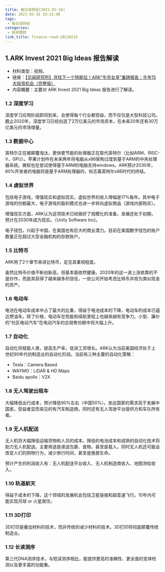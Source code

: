 ```yaml
---
title: 每日读财经[2021-02-16]
date: 2021-02-16 19:15:40
tags:
 - 每日读财经
categories:
 - 投资理财
link_title: finance-read-20210216
---
```

## 1.ARK Invest 2021 Big Ideas 报告解读
 - 材料类型：视频。
 - 链接：[【见闻研究所】寻找下一个特斯拉！ARK“牛市女皇”重磅报告：牛年15大投资机会（完整版）](https://www.bilibili.com/video/BV1aX4y157oY?t=136)
 - 内容概要：主要对 ARK Invest 2021 Big Ideas 报告进行了解读。
<!-- more -->

### 1.2  深度学习

深度学习应用阶段即将到来，会使得每个行业都受益，而不仅仅是大型科技公司。截止2020年，深度学习已经创造了2万亿美元的市场资本，在未来20年还有30万亿美元的市场增量。

### 1.3 数据中心

英特尔正在被颠覆淘汰，更快更节能的处理器正在取代英特尔（比如ARM、RISC-V，GPU）。苹果计划咋在未来两年将电脑从x86架构过度到基于ARM的中央处理器系统。微软也在尝试使得基于ARM的电脑支持windows。ARK预计2030年，80%开发者的电脑将是基于ARM处理器的，标志着英特尔x86时代的终结。

### 1.4 虚拟世界

包括电子游戏，增强现实和虚拟现实。虚拟世界的收入增幅是17%每年。其中电子游戏的份额最大，电子游戏的盈利模式也进一步转向虚拟商品（游戏内部购买）。

增强现实方面，ARK认为这项技术已经做好了规模化的准备，发展还处于初期，预计在2030年成为现实。（Unity Software Inc)。

电子钱包，兴起于中国，在美国也有巨大的商业潜力。目前在美国数字钱包的账户数量正在超过大型金融机构的存款账户。

### 1.5 比特币

ARK用了2个章节来讲比特币，足见其重视程度。

虽然比特币价值不断创新高，但基本面依然健康。2020年的这一波上涨依靠的不是炒作，而是其获得了越来越多的信任，一些公司开始考虑比特币并视为类似现金的资产。

### 1.6 电动车

电池在电动车成本中占了最大的比重，得益于电池成本的下降，电动车的成本已逼近燃油车。除了价格，电动车在性能和续航里程上也越来越有竞争力。小型、廉价的“社区电动汽车”在电动汽车的总销售份额中将大幅上升。

### 1.7 自动化

自动化将赋能人类，提高生产率，促进工资增长。ARK认为当前美国经济处于上世纪90年代初制造业的自动化阶段。当前有三种主要的自动化策略：

- Tesla：Camera Based
- WAYMO：LiDAR & HD Maps
- Baidu apollo：V2X

### 1.8 无人驾驶出租车

大幅降低出行成本，预计降低90%左右（中国50%）。发达国家的需求高于发展中国家。受益者显而易见的有汽车制造商，同时还有无人驾驶平台提供方和车队所有者。

### 1.9 无人机配送

无人机将大幅降低运输货物和人员的成本。降低的电池成本和成熟的自动化技术将助力无人机配送。主要用途是递送包裹、食物，甚至是载人。同时无人机还可能会改变人们的购物行为，减少旅行时间，甚至是挽救生命。

预计产生的利润收入有：无人机配送平台收入、无人机制造商收入、地图测绘收入。

### 1.10 轨道航天

得益于成本的下降，这个领域的发展机会包括卫星链接和超音速飞行。10年内可能实现月球 or 火星居住。

### 1.11 3D打印

3D打印是叠加材料的技术，而非传统的减少材料的技术。3D打印将彻底颠覆传统制造业。

### 1.12 长读测序

第三代DNA测序技术，与短读测序相比，能提供更高的准确性、更全面的变体检测以及更丰富的功能集。